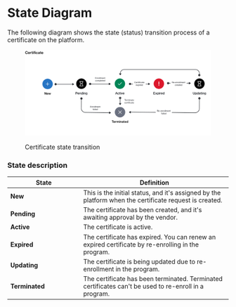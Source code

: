 # State Diagram

The following diagram shows the state (status) transition process of a certificate on the platform.

<figure><img src="../../../../.gitbook/assets/state_diagram_certificate.png" alt=""><figcaption><p>Certificate state transition</p></figcaption></figure>

### State description

<table data-full-width="false"><thead><tr><th width="152">State</th><th>Definition</th></tr></thead><tbody><tr><td><strong>New</strong></td><td>This is the initial status, and it's assigned by the platform when the certificate request is created.</td></tr><tr><td><strong>Pending</strong></td><td>The certificate has been created, and it's awaiting approval by the vendor.</td></tr><tr><td><strong>Active</strong></td><td>The certificate is active.</td></tr><tr><td><strong>Expired</strong></td><td>The certificate has expired. You can renew an expired certificate by re-enrolling in the program.</td></tr><tr><td><strong>Updating</strong></td><td>The certificate is being updated due to re-enrollment in the program.</td></tr><tr><td><strong>Terminated</strong></td><td>The certificate has been terminated. Terminated certificates can't be used to re-enroll in a program. </td></tr></tbody></table>
